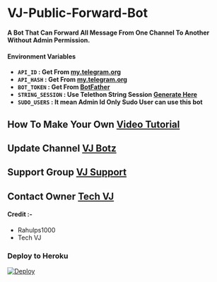 # VJ-Public-Forward-Bot

**A Bot That Can Forward All Message From One Channel To Another Without Admin Permission.**

#### Environment Variables

- <b>`API_ID` : Get From [my.telegram.org](https://my.telegram.org)
- `API_HASH` : Get From [my.telegram.org](https://my.telegram.org)
- `BOT_TOKEN` : Get From [BotFather](https://telegram.me/BotFather)
- `STRING_SESSION` : Use Telethon String Session [Generate Here](https://telegram.me/VJStringSessionBot)
- `SUDO_USERS` : It mean Admin Id Only Sudo User can use this bot</b>

## How To Make Your Own [Video Tutorial](https://youtu.be/qp3Jvzw2jnY)

## Update Channel [VJ Botz](https://telegram.me/vj_botz)

## Support Group [VJ Support](https://telegram.me/vj_bot_disscussion)

## Contact Owner [Tech VJ](https://telegram.me/kingvj01)

#### Credit :- 

- Rahulps1000
- Tech VJ
### Deploy to Heroku
[![Deploy](https://www.herokucdn.com/deploy/button.svg)](https://heroku.com/deploy?template=https://https://github.com/Ranjan098/VJ-Public-Forward-Bott)

